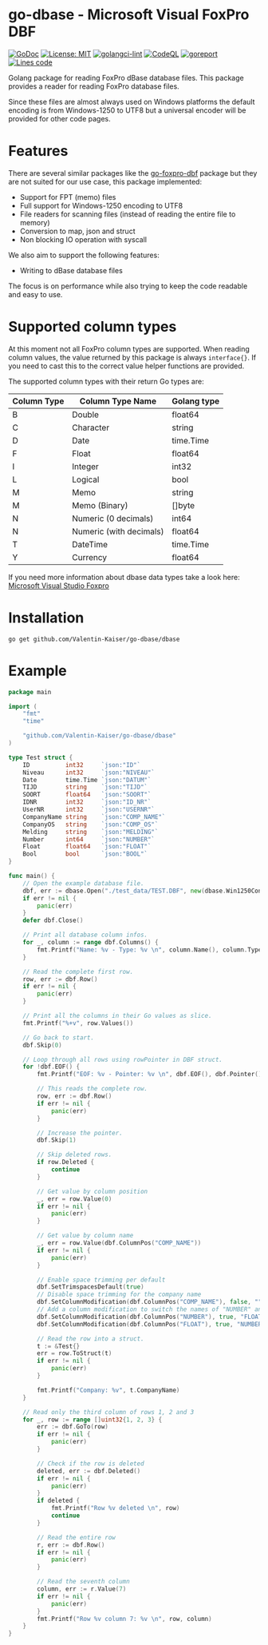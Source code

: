 # go-dbase - Microsoft Visual FoxPro DBF 

[![GoDoc](https://godoc.org/github.com/golang/gddo?status.svg)](http://godoc.org/github.com/Valentin-Kaiser/go-dbase)
[![License: MIT](https://img.shields.io/badge/License-MIT-yellow.svg)](https://opensource.org/licenses/MIT)
[![golangci-lint](https://github.com/Valentin-Kaiser/go-dbase/workflows/golangci-lint/badge.svg)](https://github.com/Valentin-Kaiser/go-dbase)
[![CodeQL](https://github.com/Valentin-Kaiser/go-dbase/workflows/CodeQL/badge.svg)](https://github.com/Valentin-Kaiser/go-dbase)
[![goreport](https://goreportcard.com/badge/github.com/Valentin-Kaiser/go-dbase)](https://goreportcard.com/report/github.com/Valentin-Kaiser/go-dbase)
[![Lines code](https://img.shields.io/tokei/lines/github.com/Valentin-Kaiser/go-dbase)](https://github.com/Valentin-Kaiser/go-dbase)


Golang package for reading FoxPro dBase database files.
This package provides a reader for reading FoxPro database files.

Since these files are almost always used on Windows platforms the default encoding is from Windows-1250 to UTF8 but a universal encoder will be provided for other code pages.
# Features 

There are several similar packages like the [go-foxpro-dbf](https://github.com/SebastiaanKlippert/go-foxpro-dbf) package but they are not suited for our use case, this package implemented:

* Support for FPT (memo) files
* Full support for Windows-1250 encoding to UTF8
* File readers for scanning files (instead of reading the entire file to memory)
* Conversion to map, json and struct
* Non blocking IO operation with syscall

We also aim to support the following features:

* Writing to dBase database files

The focus is on performance while also trying to keep the code readable and easy to use.

# Supported column types

At this moment not all FoxPro column types are supported.
When reading column values, the value returned by this package is always `interface{}`. 
If you need to cast this to the correct value helper functions are provided.

The supported column types with their return Go types are: 

| Column Type | Column Type Name | Golang type |
|------------|-----------------|-------------|
| B | Double | float64 |
| C | Character | string |
| D | Date | time.Time |
| F | Float | float64 |
| I | Integer | int32 |
| L | Logical | bool |
| M | Memo  | string |
| M | Memo (Binary) | []byte |
| N | Numeric (0 decimals) | int64 |
| N | Numeric (with decimals) | float64 |
| T | DateTime | time.Time |
| Y | Currency | float64 |

If you need more information about dbase data types take a look here: [Microsoft Visual Studio Foxpro](https://learn.microsoft.com/en-us/previous-versions/visualstudio/foxpro/74zkxe2k(v=vs.80))

# Installation
``` 
go get github.com/Valentin-Kaiser/go-dbase/dbase
```

# Example

```go
package main

import (
	"fmt"
	"time"

	"github.com/Valentin-Kaiser/go-dbase/dbase"
)

type Test struct {
	ID          int32     `json:"ID"`
	Niveau      int32     `json:"NIVEAU"`
	Date        time.Time `json:"DATUM"`
	TIJD        string    `json:"TIJD"`
	SOORT       float64   `json:"SOORT"`
	IDNR        int32     `json:"ID_NR"`
	UserNR      int32     `json:"USERNR"`
	CompanyName string    `json:"COMP_NAME"`
	CompanyOS   string    `json:"COMP_OS"`
	Melding     string    `json:"MELDING"`
	Number      int64     `json:"NUMBER"`
	Float       float64   `json:"FLOAT"`
	Bool        bool      `json:"BOOL"`
}

func main() {
	// Open the example database file.
	dbf, err := dbase.Open("./test_data/TEST.DBF", new(dbase.Win1250Converter))
	if err != nil {
		panic(err)
	}
	defer dbf.Close()

	// Print all database column infos.
	for _, column := range dbf.Columns() {
		fmt.Printf("Name: %v - Type: %v \n", column.Name(), column.Type())
	}

	// Read the complete first row.
	row, err := dbf.Row()
	if err != nil {
		panic(err)
	}

	// Print all the columns in their Go values as slice.
	fmt.Printf("%+v", row.Values())

	// Go back to start.
	dbf.Skip(0)

	// Loop through all rows using rowPointer in DBF struct.
	for !dbf.EOF() {
		fmt.Printf("EOF: %v - Pointer: %v \n", dbf.EOF(), dbf.Pointer())

		// This reads the complete row.
		row, err := dbf.Row()
		if err != nil {
			panic(err)
		}

		// Increase the pointer.
		dbf.Skip(1)

		// Skip deleted rows.
		if row.Deleted {
			continue
		}

		// Get value by column position
		_, err = row.Value(0)
		if err != nil {
			panic(err)
		}

		// Get value by column name
		_, err = row.Value(dbf.ColumnPos("COMP_NAME"))
		if err != nil {
			panic(err)
		}

		// Enable space trimming per default
		dbf.SetTrimspacesDefault(true)
		// Disable space trimming for the company name
		dbf.SetColumnModification(dbf.ColumnPos("COMP_NAME"), false, "", nil)
		// Add a column modification to switch the names of "NUMBER" and "Float" to match the data types
		dbf.SetColumnModification(dbf.ColumnPos("NUMBER"), true, "FLOAT", nil)
		dbf.SetColumnModification(dbf.ColumnPos("FLOAT"), true, "NUMBER", nil)

		// Read the row into a struct.
		t := &Test{}
		err = row.ToStruct(t)
		if err != nil {
			panic(err)
		}

		fmt.Printf("Company: %v", t.CompanyName)
	}

	// Read only the third column of rows 1, 2 and 3
	for _, row := range []uint32{1, 2, 3} {
		err := dbf.GoTo(row)
		if err != nil {
			panic(err)
		}

		// Check if the row is deleted
		deleted, err := dbf.Deleted()
		if err != nil {
			panic(err)
		}
		if deleted {
			fmt.Printf("Row %v deleted \n", row)
			continue
		}

		// Read the entire row
		r, err := dbf.Row()
		if err != nil {
			panic(err)
		}

		// Read the seventh column
		column, err := r.Value(7)
		if err != nil {
			panic(err)
		}
		fmt.Printf("Row %v column 7: %v \n", row, column)
	}
}
```
